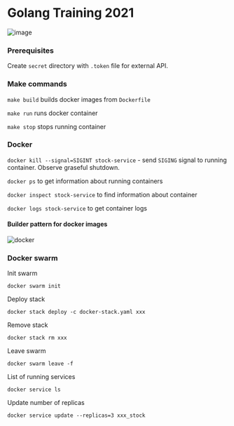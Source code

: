 # Golang Training 2021

![image](https://user-images.githubusercontent.com/15091368/127484596-56c85468-9ba4-4ea1-a919-5b70815d72c5.png)

### Prerequisites

Create `secret` directory with `.token` file for external API.

### Make commands

`make build` builds docker images from `Dockerfile`

`make run` runs docker container

`make stop` stops running container

### Docker

`docker kill --signal=SIGINT stock-service` - send `SIGING` signal to running container. Observe graseful shutdown.

`docker ps` to get information about running containers

`docker inspect stock-service` to find information about container

`docker logs stock-service` to get container logs

#### Builder pattern for docker images

![docker](https://user-images.githubusercontent.com/25442973/128024871-ee1bcd2c-07f7-4bb1-87ef-5fe5f3f8e840.png)

### Docker swarm

Init swarm
```
docker swarm init
```

Deploy stack
```
docker stack deploy -c docker-stack.yaml xxx
```

Remove stack
```
docker stack rm xxx
```

Leave swarm
```
docker swarm leave -f
```

List of running services   
```
docker service ls
```

Update number of replicas
```
docker service update --replicas=3 xxx_stock
```